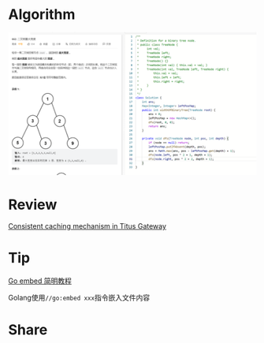 # Algorithm

![662. 二叉树最大宽度](../../../images/temp/zhenran-2023-04-08-lc.png)

# Review

[Consistent caching mechanism in Titus Gateway](https://netflixtechblog.com/consistent-caching-mechanism-in-titus-gateway-6cb89b9ce296)

# Tip

[Go embed 简明教程](https://colobu.com/2021/01/17/go-embed-tutorial/)

Golang使用`//go:embed xxx`指令嵌入文件内容


# Share
